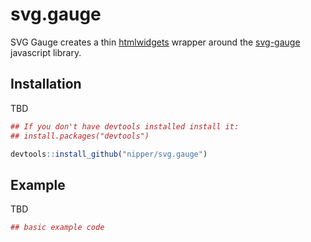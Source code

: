 # svg.gauge

SVG Gauge creates a thin [htmlwidgets](https://www.htmlwidgets.org/index.html) wrapper around the [svg-gauge](https://github.com/naikus/svg-gauge) javascript library. 

## Installation

TBD
``` r
## If you don't have devtools installed install it:
## install.packages("devtools")

devtools::install_github("nipper/svg.gauge")
```

## Example

TBD

``` r
## basic example code
```

